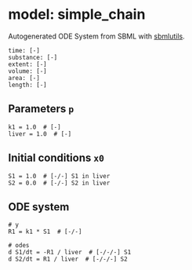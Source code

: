 # model: simple_chain
Autogenerated ODE System from SBML with [sbmlutils](https://github.com/matthiaskoenig/sbmlutils).
```
time: [-]
substance: [-]
extent: [-]
volume: [-]
area: [-]
length: [-]
```

## Parameters `p`
```
k1 = 1.0  # [-]   
liver = 1.0  # [-]   
```

## Initial conditions `x0`
```
S1 = 1.0  # [-/-] S1 in liver  
S2 = 0.0  # [-/-] S2 in liver  
```

## ODE system
```
# y
R1 = k1 * S1  # [-/-]   

# odes
d S1/dt = -R1 / liver  # [-/-/-] S1  
d S2/dt = R1 / liver  # [-/-/-] S2  
```